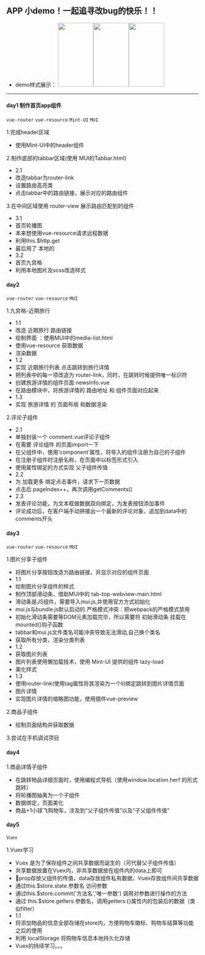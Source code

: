 ## APP 小demo！一起追寻改bug的快乐！！
+ demo样式展示：
<img height=167px width=93px src="https://github.com/NorthwesternDirector/vue-project/blob/master/src/images/captures/%E5%B1%8F%E5%B9%95%E5%BF%AB%E7%85%A7%202019-08-31%20%E4%B8%8B%E5%8D%8810.22.15.png"><img height=167px width=93px src="https://github.com/NorthwesternDirector/vue-project/blob/master/src/images/captures/%E5%B1%8F%E5%B9%95%E5%BF%AB%E7%85%A7%202019-08-31%20%E4%B8%8B%E5%8D%8810.23.28.png"><img height=167px width=93px src="https://github.com/NorthwesternDirector/vue-project/blob/master/src/images/captures/%E5%B1%8F%E5%B9%95%E5%BF%AB%E7%85%A7%202019-08-31%20%E4%B8%8B%E5%8D%8810.23.37.png">

---

#### day1 制作首页app组件
`vue-router` `vue-resource` `Mint-UI` `MUI`

1.完成header区域
+ 使用Mint-UI中的header组件

2.制作底部的tabbar区域(使用 MUI的Tabbar.html)
+ 2.1
+ 改造tabbar为router-link
+ 设置路由高亮类
+ 点击tabbar中的路由链接，展示对应的路由组件

3.在中间区域使用 router-view 展示路由匹配到的组件
+ 3.1
+ 首页轮播图
+ 本来想使用vue-resource请求远程数据
+ 利用this.$http.get 
+ 最后用了 本地的
+ 3.2
+ 首页九宫格
+ 利用本地图片及scss改造样式

#### day2 
`vue-router` `vue-resource` `MUI`

1.九宫格-近期旅行
+ 1.1
+ 改造 近期旅行 路由链接
+ 绘制界面 ：使用MUI中的media-list.html
+ 使用vue-resource 获取数据
+ 渲染数据
+ 1.2
+ 实现 近期旅行列表 点击跳转到旅行详情
+ 把列表中的每一项改造为 router-link，同时，在跳转时候提供唯一标识符
+ 创建旅游详情的组件页面 newsInfo.vue
+ 在路由模块中，将旅游详情的 路由地址 和 组件页面对应起来
+ 1.3 
+ 实现 旅游详情 的 页面布局 和数据渲染

2.评论子组件
+ 2.1
+ 单独封装一个 comment.vue评论子组件
+ 在需要 评论组件 的页面import一下
+ 在父组件中，使用‘component’属性，将导入的组件注册为自己的子组件
+ 在注册子组件时注册名称，在页面中以标签形式引入
+ 使用属性绑定的方式实现 父子组件传值
+ 2.2
+ 为 加载更多 绑定点击事件，请求下一页数据
+ 点击后 pageIndex++，再次调用getComments()
+ 2.3
+ 发表评论功能，为文本框做数据双向绑定，为发表按钮添加事件
+ 评论成功后，在客户端手动拼接出一个最新的评论对象，追加到data中的comments开头

#### day3
`vue-router` `vue-resource` `MUI`

1.图片分享子组件
+ 将图片分享按钮改造为路由链接，并显示对应的组件页面
+ 1.1
+ 绘制图片分享组件的样式
+ 制作顶部滑动条，借助MUI中的 tab-top-webview-main.html
+ 滑动条是JS组件，需要导入mui.js,并使用官方方式初始化
+ mui.js与bundle.js默认启动的 严格模式冲突：把webpack的严格模式禁用
+ 初始化滑动条需要等DOM元素加载完毕，所以需要将 初始滑动条 挂载在mounted()钩子函数
+ tabbar和mui.js文件类名可能冲突导致无法滑动,自己换个类名
+ 获取所有分类，渲染分类列表
+ 1.2
+ 获取图片列表
+ 图片列表使用懒加载技术，使用 Mint-UI 提供的组件 lazy-load
+ 美化样式
+ 1.3
+ 使用router-link(使用tag属性将其渲染为一个li)绑定跳转到图片详情页面
+ 图片详情
+ 实现图片详情的缩略图功能，使用插件vue-preview

2.商品子组件
+ 绘制页面结构并获取数据

3.尝试在手机调试项目

#### day4

1.商品详情子组件
+ 在跳转物品详细页面时，使用编程式导航（使用window.location.herf 的形式跳转）
+ 将轮播图抽离为一个子组件
+ 数据绑定，页面美化
+ 商品+1小球飞购物车，涉及到“父子组件传值”以及“子父组件传值”

#### day5
`Vuex` 

1.Vuex学习
+ Vuex 是为了保存组件之间共享数据而诞生的（可代替父子组件传值）
+ 共享数据放置在Vuex内，非共享数据放在组件内的data上即可
+ 🌟prop存放父组件的传值，data存放组件私有数据，Vuex存放组件间共享数据
+ 通过this.$store.state.参数名 访问参数
+ 通过this.$store.commit('方法名','唯一参数') 调用对参数进行操作的方法
+ 通过 this.$store.getters.参数名，调用getters:{}属性内的包装后的数据（类似filter）
+ 1.1 
+ 将添加物品的信息全部存储在store内，方便购物车徽标、购物车结算等功能之后的使用
+ 利用 localStorage 将购物车信息本地持久化存储
+ Vuex的持续学习。。。



